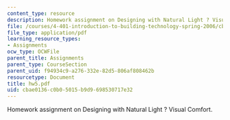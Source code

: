 ```yaml
---
content_type: resource
description: Homework assignment on Designing with Natural Light ? Visual Comfort.
file: /courses/4-401-introduction-to-building-technology-spring-2006/cbae0136c0b05015b9d9698530717e32_hw5.pdf
file_type: application/pdf
learning_resource_types:
- Assignments
ocw_type: OCWFile
parent_title: Assignments
parent_type: CourseSection
parent_uid: f94934c9-a276-332e-82d5-806af808462b
resourcetype: Document
title: hw5.pdf
uid: cbae0136-c0b0-5015-b9d9-698530717e32
---
```

Homework assignment on Designing with Natural Light ? Visual Comfort.

